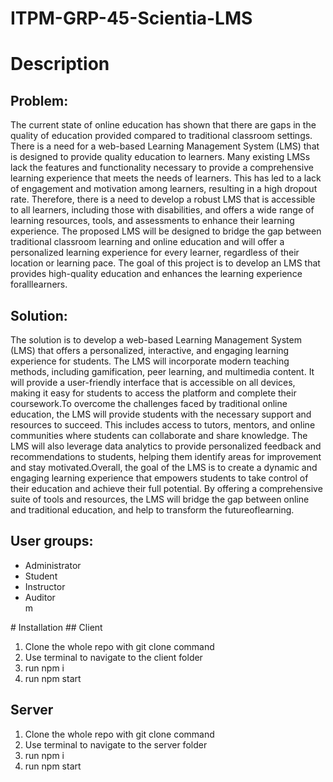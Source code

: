 # ITPM-GRP-45-Scientia-LMS

# Description
## Problem: 
The current state of online education has shown that there are gaps in the quality of education provided compared to traditional classroom settings. There is a need for a web-based Learning Management System (LMS) that is designed to provide quality education to learners. Many existing LMSs lack the features and functionality necessary to provide a comprehensive learning experience that meets the needs of learners. This has led to a lack of engagement and motivation among learners, resulting in a high dropout rate. Therefore, there is a need to develop a robust LMS that is accessible to all learners, including those with disabilities, and offers a wide range of learning resources, tools, and assessments to enhance their learning experience. The proposed LMS will be designed to bridge the gap between traditional classroom learning and online education and will offer a personalized learning experience for every learner, regardless of their location or learning pace. The goal of this project is to develop an LMS that provides high-quality education and enhances the learning experience foralllearners.
## Solution:
The solution is to develop a web-based Learning Management System (LMS) that offers a personalized, interactive, and engaging learning experience for students. The LMS will incorporate modern teaching methods, including gamification, peer learning, and multimedia content. It will provide a user-friendly interface that is accessible on all devices, making it easy for students to access the platform and complete their coursework.To overcome the challenges faced by traditional online education, the LMS will provide students with the necessary support and resources to succeed. This includes access to tutors, mentors, and online communities where students can collaborate and share knowledge. The LMS will also leverage data analytics to provide personalized feedback and recommendations to students, helping them identify areas for improvement and stay motivated.Overall, the goal of the LMS is to create a dynamic and engaging learning experience that empowers students to take control of their education and achieve their full potential. By offering a comprehensive suite of tools and resources, the LMS will bridge the gap between online and traditional education, and help to transform the futureoflearning.
## User groups: 
<ul>
<li>Administrator</li>
<li>Student</li>
<li>Instructor</li>
<li>Auditor</li>m
</ul>
# Installation
## Client
<ol>
<li>Clone the whole repo with git clone command</li>
<li>Use terminal to navigate to the client folder</li>
<li>run npm i </li>
<li>run npm start</li>
</ol>

## Server
<ol>
<li>Clone the whole repo with git clone command</li>
<li>Use terminal to navigate to the server folder</li>
<li>run npm i </li>
<li>run npm start</li>
</ol>


